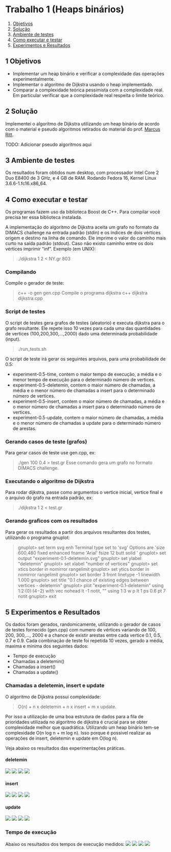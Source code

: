 Trabalho 1 (Heaps binários)
==========================

1. [Objetivos](#1-objetivos)
2. [Solução](#2-solução)
3. [Ambiente de testes](#3-ambiente-de-testes)
4. [Como executar e testar](#4-como-executar-e-testar)
5. [Experimentos e Resultados](#5-experimentos-e-resultados)

1 Objetivos
-----------
* Implementar um heap binário e verificar a complexidade das operações experimentalmente.
* Implementar o algoritmo de Dijkstra usando o heap implementado.
* Comparar a complexidade teórica pessimista com a complexidade real. Em particular verificar que a complexidade real respeita o limite teórico.

2 Solução
---------
Implementei o algoritmo de Dijkstra utilizando um heap binário de acordo com o material e pseudo algoritmos retirados do material do prof. [Marcus Ritt](http://www.inf.ufrgs.br/~mrpritt/doku.php?id=homepage "Marcus Riit").

TODO: Adicionar pseudo algoritmos aqui

3 Ambiente de testes
--------------------
Os resultados foram obtidos num desktop, com processador Intel Core 2 Duo E8400 de 3 GHz, e 4 GB de RAM. 
Rodando Fedora 16, Kernel Linux 3.6.6-1.fc16.x86\_64.

4 Como executar e testar
------------------------

Os programas fazem uso da biblioteca Boost de C++. Para compilar você precisa ter essa biblioteca instalada.

A implementação do algoritmo de Dijkstra aceita um grafo no formato da DIMACS challenge na entrada padrão (stdin) e os índices de dois vértices origem e destino na linha de comando. Ele imprime o valor do caminho mais curto na saída padrão (stdout). Caso não existo caminho entre os dois vértices imprimir “inf”. Exemplo (em UNIX):

  > ./dijkstra 1 2 < NY.gr
  > 803

### Compilando ###
Compile o gerador de teste:
  > c++ -o gen gen.cpp
Compile o programa dijkstra
  > c++ dijkstra dijkstra.cpp

### Script de testes ###
O script de testes gera grafos de testes (aleatorio) e executa dijkstra para o grafo resultante. Ele repete isso 10 vezes para cada uma das quantidades de vertices (100,200,300,...,2000) dado uma determinada probabilidade (input).

  > ./run\_tests.sh

O script de teste irá gerar os seguintes arquivos, para uma probabilidade de 0.5:
* experiment-0.5-time, contem o maior tempo de execução, a média e o menor tempo de execução para o determinado número de vertices.
* experiment-0.5-deletemin, contem o maior número de chamadas, a média e o menor número de chamadas a insert para o determinado número de vertices.
* experiment-0.5-insert, contem o maior número de chamadas, a média e o menor número de chamadas a insert para o determinado número de vertices. 
* experiment-0.5-update, contem o maior número de chamadas, a média e o menor número de chamadas a update para o determinado número de arestas. 


### Gerando casos de teste (grafos) ###
Para gerar casos de teste use gen.cpp, ex:
  > ./gen 100 0.4 > test.gr 
Esse comando gera um grafo no formato DIMACS challenge.

### Executando o algoritmo de Dijkstra  ###
Para rodar dijkstra, passe como argumentos o vertice inicial, vertice final e o arquivo do grafo na entrada padrão, ex:
  > ./dijkstra 1 2 < test.gr

### Gerando graficos com os resultados ###
Para gerar os resultados a partir dos arquivos resultantes dos testes, utilizando o programa gnuplot:
> gnuplot> set term svg enh
> Terminal type set to 'svg'
> Options are 'size 600,480 fixed enhanced fname 'Arial'  fsize 12 butt solid '
> gnuplot> set output "experiment-0.1-deletemin.svg"
> gnuplot> set ylabel "deletemin"
> gnuplot> set xlabel "number of vertices"
> gnuplot> set xtics border in nomirror rangelimit
> gnuplot> set ytics border in nomirror rangelimit
> gnuplot> set border 3 front linetype -1 linewidth 1.000
> gnuplot> set title "0.1 chance of existing edges between vertices - deletemin"
> gnuplot> plot "experiment-0.1-deletemin" using 1:2:(0):($4-$2) with vec nohead lt -1 notit, "" using 1:3 w p lt 1 ps 0.6 pt 7 notit
> gnuplot> exit


5 Experimentos e Resultados
---------------------------
Os dados foram gerados, randomicamente, utilizando o gerador de casos de testes fornecido (gen.cpp) com numero de vértices variando de 100, 200, 300,..., 2000 e a chance de existir arestas entre cada vertice 0.1, 0.5, 0.7 e 0.9.
Cada combinação de teste foi repetida 10 vezes, gerado a média, maxima e minima dos seguintes dados:
* Tempo de execução
* Chamadas a deletemin()
* Chamadas a insert()
* Chamadas a update()

### Chamadas a deletemin, insert e update ###
O algoritmo de Dijkstra possui complexidade:
  > O(n) + n x deletemin + n x insert + m x update. 

Por isso a utilização de uma boa estrutura de dados para a fila de prioridades utilizada no algoritmo de dijkstra é crucial para se obter complexidade melhor que quadrática. Utilizando um heap binário tem-se complexidade O(n log n + m log n). Isso porque é possivel realizar as operações de insert, deletemin e update em O(log n).

Veja abaixo os resultados das experimentações práticas.

#### deletemin ####
<img src="https://github.com/guilhermeka/algoritmos-avancados-inf05504/blob/master/heaps-binarios-trabalho-1/tests/10/experiment-0.1-deletemin.svg"/>
<img src="https://github.com/guilhermeka/algoritmos-avancados-inf05504/blob/master/heaps-binarios-trabalho-1/tests/50/experiment-0.5-deletemin.svg"/>
<img src="https://github.com/guilhermeka/algoritmos-avancados-inf05504/blob/master/heaps-binarios-trabalho-1/tests/70/experiment-0.7-deletemin.svg"/>
<img src="https://github.com/guilhermeka/algoritmos-avancados-inf05504/blob/master/heaps-binarios-trabalho-1/tests/90/experiment-0.9-deletemin.svg"/>

#### insert ####
<img src="https://github.com/guilhermeka/algoritmos-avancados-inf05504/blob/master/heaps-binarios-trabalho-1/tests/10/experiment-0.1-insert.svg"/>
<img src="https://github.com/guilhermeka/algoritmos-avancados-inf05504/blob/master/heaps-binarios-trabalho-1/tests/50/experiment-0.5-insert.svg"/>
<img src="https://github.com/guilhermeka/algoritmos-avancados-inf05504/blob/master/heaps-binarios-trabalho-1/tests/70/experiment-0.7-insert.svg"/>
<img src="https://github.com/guilhermeka/algoritmos-avancados-inf05504/blob/master/heaps-binarios-trabalho-1/tests/90/experiment-0.9-insert.svg"/>

#### update ####
<img src="https://github.com/guilhermeka/algoritmos-avancados-inf05504/blob/master/heaps-binarios-trabalho-1/tests/10/experiment-0.1-update.svg"/>
<img src="https://github.com/guilhermeka/algoritmos-avancados-inf05504/blob/master/heaps-binarios-trabalho-1/tests/50/experiment-0.5-update.svg"/>
<img src="https://github.com/guilhermeka/algoritmos-avancados-inf05504/blob/master/heaps-binarios-trabalho-1/tests/70/experiment-0.7-update.svg"/>
<img src="https://github.com/guilhermeka/algoritmos-avancados-inf05504/blob/master/heaps-binarios-trabalho-1/tests/90/experiment-0.9-update.svg"/>

### Tempo de execução ###
Abaixo os resultados dos tempos de execução medidos:
<img src="https://github.com/guilhermeka/algoritmos-avancados-inf05504/blob/master/heaps-binarios-trabalho-1/tests/10/experiment-0.1-time.svg"/>
<img src="https://github.com/guilhermeka/algoritmos-avancados-inf05504/blob/master/heaps-binarios-trabalho-1/tests/50/experiment-0.5-time.svg"/>
<img src="https://github.com/guilhermeka/algoritmos-avancados-inf05504/blob/master/heaps-binarios-trabalho-1/tests/70/experiment-0.7-time.svg"/>
<img src="https://github.com/guilhermeka/algoritmos-avancados-inf05504/blob/master/heaps-binarios-trabalho-1/tests/90/experiment-0.9-time.svg"/>



